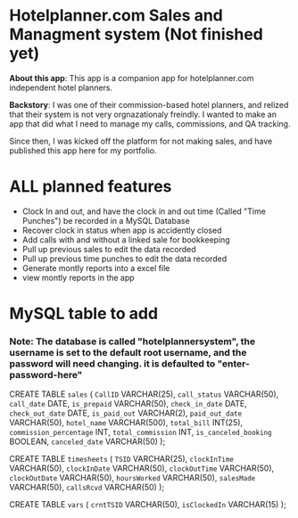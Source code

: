 <h1>Hotelplanner.com Sales and Managment system (Not finished yet)</h1>

<p><b>About this app</b>: This app is a companion app for hotelplanner.com independent hotel planners.</p>


<p><b>Backstory</b>: I was one of their commission-based hotel planners, and relized that their system is not very orgnazationaly freindly. I wanted to make an app that did what I need to manage my calls, commissions, and QA tracking.</p>
</p> Since then, I was kicked off the platform for not making sales, and have published this app here for my portfolio.</p>


<h1>ALL planned features</h1>
<ul>
<li>Clock In and out, and have the clock in and out time (Called "Time Punches") be recorded in a MySQL Database</li>
<li>Recover clock in status when app is accidently closed</li>
<li>Add calls with and without a linked sale for bookkeeping</li>
<li>Pull up previous sales to edit the data recorded</li>
<li>Pull up previous time punches to edit the data recorded</li>
<li>Generate montly reports into a excel file</li>
<li>view montly reports in the app</li>
</ul>

<h1>MySQL table to add</h1>
<h3>Note: The database is called "hotelplannersystem", the username is set to the default root username, and the password will need changing. it is defaulted to "enter-password-here"</h3>

CREATE TABLE `sales` (
	`CallID` VARCHAR(25),
	`call_status` VARCHAR(50),
	`call_date` DATE,
	`is_prepaid` VARCHAR(50),
	`check_in_date` DATE,
	`check_out_date` DATE,
	`is_paid_out` VARCHAR(2),
	`paid_out_date` VARCHAR(50),
	`hotel_name` VARCHAR(500),
	`total_bill` INT(25),
	`commission_percentage` INT,
	`total_commission` INT,
	`is_canceled_booking` BOOLEAN,
	`canceled_date` VARCHAR(50)
);



CREATE TABLE `timesheets` (
	`TSID` VARCHAR(25),
	`clockInTime` VARCHAR(50),
	`clockInDate` VARCHAR(50),
	`clockOutTime` VARCHAR(50),
	`clockOutDate` VARCHAR(50),
	`hoursWorked` VARCHAR(50),
	`salesMade` VARCHAR(50),
	`callsRcvd` VARCHAR(50)
);



CREATE TABLE `vars` (
	`crntTSID` VARCHAR(50),
	`isClockedIn` VARCHAR(15)
);

